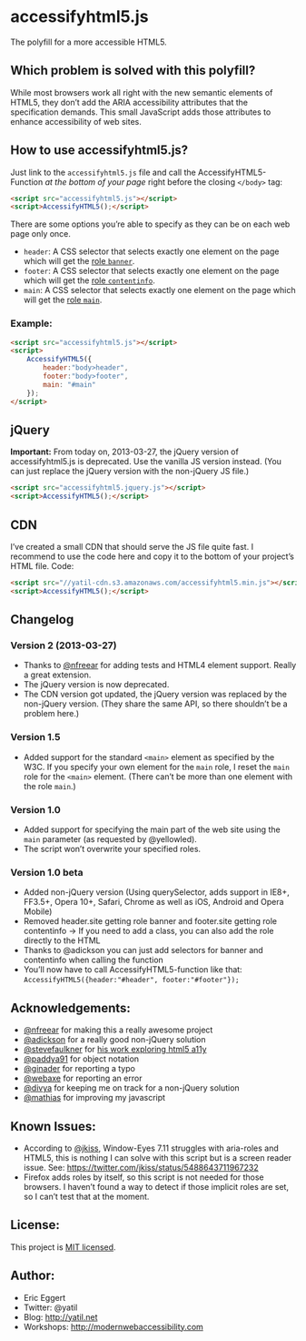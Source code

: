 # accessifyhtml5.js

The polyfill for a more accessible HTML5.

## Which problem is solved with this polyfill?

While most browsers work all right with the new semantic elements of HTML5, they don’t add the ARIA accessibility attributes that the specification demands. This small JavaScript adds those attributes to enhance accessibility of web sites.

## How to use accessifyhtml5.js?

Just link to the `accessifyhtml5.js` file and call the AccessifyHTML5-Function _at the bottom of your page_ right before the closing `</body>` tag:

```html
<script src="accessifyhtml5.js"></script>
<script>AccessifyHTML5();</script>
```

There are some options you’re able to specify as they can be on each web page only once.

* `header`: A CSS selector that selects exactly one element on the page which will get the [role `banner`](http://www.w3.org/TR/wai-aria/roles#banner).
* `footer`: A CSS selector that selects exactly one element on the page which will get the [role `contentinfo`](http://www.w3.org/TR/wai-aria/roles#contentinfo).
* `main`: A CSS selector that selects exactly one element on the page which will get the [role `main`](http://www.w3.org/TR/wai-aria/roles#main).

### Example:

```html
<script src="accessifyhtml5.js"></script>
<script>
	AccessifyHTML5({
		header:"body>header",
		footer:"body>footer",
		main: "#main"
	});
</script>
```

## jQuery

**Important:** From today on, 2013-03-27, the jQuery version of accessifyhtml5.js is deprecated. Use the vanilla JS version instead. (You can just replace the jQuery version with the non-jQuery JS file.)

```html
<script src="accessifyhtml5.jquery.js"></script>
<script>AccessifyHTML5();</script>
```

## CDN

I’ve created a small CDN that should serve the JS file quite fast. I recommend to use the code here and copy it to the bottom of your project’s HTML file. Code:

```html
<script src="//yatil-cdn.s3.amazonaws.com/accessifyhtml5.min.js"></script>
<script>AccessifyHTML5();</script>
```

## Changelog

### Version 2 (2013-03-27)

* Thanks to [@nfreear](https://github.com/nfreear) for adding tests and HTML4 element support. Really a great extension.
* The jQuery version is now deprecated.
* The CDN version got updated, the jQuery version was replaced by the non-jQuery version. (They share the same API, so there shouldn’t be a problem here.)

### Version 1.5

* Added support for the standard `<main>` element as specified by the W3C. If you specify your own element for the `main` role, I reset the `main` role for the `<main>` element. (There can’t be more than one element with the role `main`.)

### Version 1.0

* Added support for specifying the main part of the web site using the `main` parameter (as requested by @yellowled).
* The script won’t overwrite your specified roles.

### Version 1.0 beta

* Added non-jQuery version (Using querySelector, adds support in IE8+, FF3.5+, Opera 10+, Safari, Chrome as well as iOS, Android and Opera Mobile)
* Removed header.site getting role banner and footer.site getting role contentinfo -> If you need to add a class, you can also add the role directly to the HTML
* Thanks to @adickson you can just add selectors for banner and contentinfo when calling the function
* You’ll now have to call AccessifyHTML5-function like that: `AccessifyHTML5({header:"#header", footer:"#footer"});`

## Acknowledgements:

* [@nfreear](https://github.com/nfreear) for making this a really awesome project
* [@adickson](https://github.com/adickson) for a really good non-jQuery solution
* [@stevefaulkner](https://github.com/stevefaulkner) for [his work exploring html5 a11y](http://html5accessibility.com/)
* [@paddya91](https://twitter.com/paddya91) for object notation
* [@ginader](https://github.com/ginader) for reporting a typo
* [@webaxe](https://twitter.com/webaxe) for reporting an error
* [@divya](https://github.com/nimbupani) for keeping me on track for a non-jQuery solution
* [@mathias](https://github.com/mathiasbynens) for improving my javascript

## Known Issues:

* According to [@jkiss](https://twitter.com/jkiss), Window-Eyes 7.11 struggles with aria-roles and HTML5, this is nothing I can solve with this script but is a screen reader issue. See: https://twitter.com/jkiss/status/5488643711967232
* Firefox adds roles by itself, so this script is not needed for those browsers. I haven’t found a way to detect if those implicit roles are set, so I can’t test that at the moment.

## License:

This project is [MIT licensed](http://outline.mit-license.org/).

## Author:

* Eric Eggert
* Twitter: @yatil
* Blog: http://yatil.net
* Workshops: http://modernwebaccessibility.com
